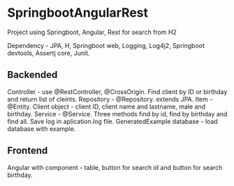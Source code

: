 # SpringbootAngularRest
Project using Springboot, Angular, Rest for search from H2

Dependency - JPA, H, Springboot web, Logging, Log4j2, Springboot devtools, Assertj core, Junit.

Backended
-------------------
Controller - use @RestController, @CrossOrigin. Find client by ID or birthday and return list of cleints.
Repository - @Repository. extends JPA.
Item - @Entity. Client object - client ID, client name and lastname, male and birthday.
Service - @Service. Three methods find by id, find by birthday and find all. Save log in aplication.log file.
GeneratedExample database - load database with example.

Frontend
-----------------
Angular with component - table, button for search id and button for search birthday.
